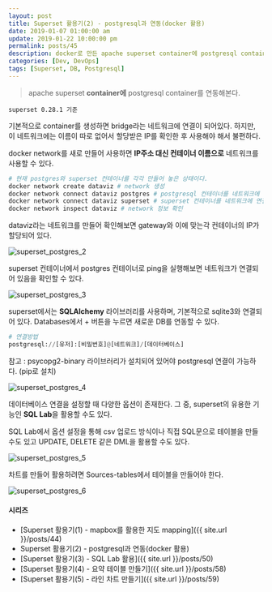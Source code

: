 ```yaml
---
layout: post
title: Superset 활용기(2) - postgresql과 연동(docker 활용)
date: 2019-01-07 01:00:00 am
update: 2019-01-22 10:00:00 pm
permalink: posts/45
description: docker로 만든 apache superset container에 postgresql container를 연동한다.
categories: [Dev, DevOps]
tags: [Superset, DB, Postgresql]
---
```


> apache superset **container에** postgresql container를 연동해본다.

    superset 0.28.1 기준

기본적으로 container를 생성하면 bridge라는 네트워크에 연결이 되어있다. 하지만, 이 네트워크에는 이름이 따로 없어서 할당받은 IP를 확인한 후 사용해야 해서 불편하다.

docker network를 새로 만들어 사용하면 **IP주소 대신 컨테이너 이름으로** 네트워크를 사용할 수 있다. 

``` python
# 현재 postgres와 superset 컨테이너를 각각 만들어 놓은 상태이다.
docker network create dataviz # network 생성
docker network connect dataviz postgres # postgresql 컨테이너를 네트워크에 연결
docker network connect dataviz superset # superset 컨테이너를 네트워크에 연결
docker network inspect dataviz # network 정보 확인
```

dataviz라는 네트워크를 만들어 확인해보면 gateway와 이에 맞는각 컨테이너의 IP가 할당되어 있다.

![superset_postgres_2]({{site.baseurl}}/assets/img/tech/superset_postgres_2.jpg)

superset 컨테이너에서 postgres 컨테이너로 ping을 실행해보면 네트워크가 연결되어 있음을 확인할 수 있다.

![superset_postgres_3]({{site.baseurl}}/assets/img/tech/superset_postgres_3.jpg)

superset에서는 **SQLAlchemy** 라이브러리를 사용하며, 기본적으로 sqlite3와 연결되어 있다. Databases에서 + 버튼을 누르면 새로운 DB를 연동할 수 있다.

``` python
# 연결방법
postgresql://[유저]:[비밀번호]@[네트워크]/[데이터베이스]
```

참고 : psycopg2-binary 라이브러리가 설치되어 있어야 postgresql 연결이 가능하다. (pip로 설치)

![superset_postgres_4]({{site.baseurl}}/assets/img/tech/superset_postgres_4.jpg)

데이터베이스 연결을 설정할 때 다양한 옵션이 존재한다. 그 중, superset의 유용한 기능인 **SQL Lab**을 활용할 수도 있다.

SQL Lab에서 옵션 설정을 통해 csv 업로드 방식이나 직접 SQL문으로 테이블을 만들 수도 있고 UPDATE, DELETE 같은 DML을 활용할 수도 있다.

![superset_postgres_5]({{site.baseurl}}/assets/img/tech/superset_postgres_5.jpg)

차트를 만들어 활용하려면 Sources-tables에서 테이블을 만들어야 한다.

![superset_postgres_6]({{site.baseurl}}/assets/img/tech/superset_postgres_6.jpg)

#### 시리즈

* [Superset 활용기(1) - mapbox를 활용한 지도 mapping]({{ site.url }}/posts/44)
* Superset 활용기(2) - postgresql과 연동(docker 활용)
* [Superset 활용기(3) - SQL Lab 활용]({{ site.url }}/posts/50)
* [Superset 활용기(4) - 요약 테이블 만들기]({{ site.url }}/posts/58)
* [Superset 활용기(5) - 라인 차트 만들기]({{ site.url }}/posts/59)
